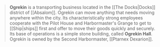 > **Ogrekin** is a transporting business located in the [[The Docks|Docks]] district of [[Absalom]]. Ogrekin can move anything that needs moving anywhere within the city. Its characteristically strong employees cooperate with the Pilot House and Harbormaster's Grange to get to [[Ship|ships]] first and offer to move their goods quickly and securely. Its base of operations is a simple stone building, called **Ogrekin Hall**. Ogrekin is owned by the Second Harbormaster, [[Ptarnex Dexarion]].







